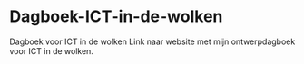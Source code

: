 # Dagboek-ICT-in-de-wolken
Dagboek voor ICT in de wolken
Link naar website met mijn ontwerpdagboek voor ICT in de wolken. 
